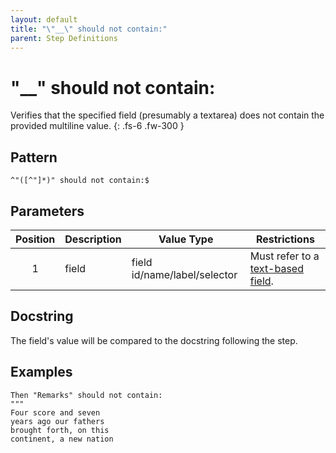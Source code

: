 ```yaml
---
layout: default
title: "\"__\" should not contain:"
parent: Step Definitions
---
```


# "\_\_" should not contain:

Verifies that the specified field (presumably a textarea) does not contain the provided multiline value.
{: .fs-6 .fw-300 }

## Pattern

```
^"([^"]*)" should not contain:$
```

## Parameters

| Position | Description | Value Type                   | Restrictions                                                                             |
| :------: | ----------- | ---------------------------- | ---------------------------------------------------------------------------------------- |
|    1     | field       | field id/name/label/selector | Must refer to a [text-based field]({{site.baseurl}}/field_types.html#text-based-fields). |

## Docstring

The field's value will be compared to the docstring following the step.

## Examples

```gherkin
Then "Remarks" should not contain:
"""
Four score and seven
years ago our fathers
brought forth, on this
continent, a new nation
```